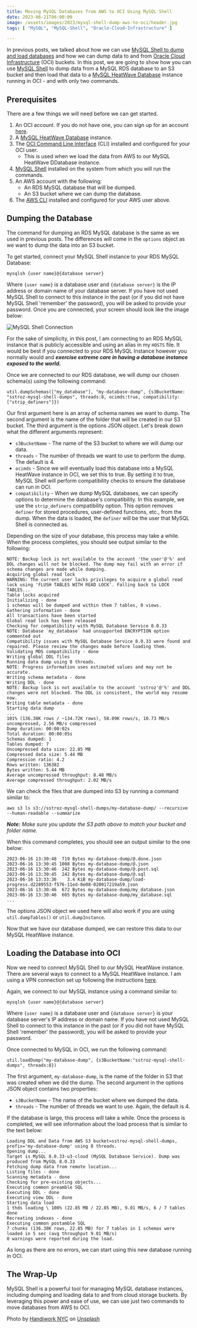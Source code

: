 ```yaml
---
title: Moving MySQL Databases from AWS to OCI Using MySQL Shell
date: 2023-06-21T06:00:00
image: /assets/images/2023/mysql-shell-dump-aws-to-oci/header.jpg
tags: [ "MySQL", "MySQL-Shell", "Oracle-Cloud-Infrastructure" ]

---
```


In previous posts, we talked about how we can use [MySQL Shell to dump and load databases](posts/2023/may/mysql-shell-threaded-dump/) and how we can dump data to and from [Oracle Cloud Infrastructure](/posts/2023/june/mysql-shell-dump-to-oci/) (OCI) buckets. In this post, we are going to show how you can use [MySQL Shell](https://dev.mysql.com/doc/mysql-shell/8.0/en/) to dump data from a MySQL RDS database to an S3 bucket and then load that data to a [MySQL HeatWave Database](https://www.mysql.com/cloud/) instance running in OCI - and with only two commands.

## Prerequisites

There are a few things we will need before we can get started.

1. An OCI account. If you do not have one, you can sign up for an account [here](https://www.oracle.com/cloud/free/).
2. A [MySQL HeatWave Database](https://www.mysql.com/cloud/) instance.
3. The [OCI Command Line Interface](https://docs.oracle.com/en-us/iaas/Content/API/SDKDocs/cliinstall.htm) (CLI) installed and configured for your OCI user.
   * This is used when we load the data from AWS to our MySQL HeatWave DDatabase instance.
4. [MySQL Shell](https://dev.mysql.com/doc/mysql-shell/8.0/en/) installed on the system from which you will run the commands.
5. An AWS account with the following:
   * An RDS MySQL database that will be dumped.
   * An S3 bucket where we can dump the database.
6. The [AWS CLI](https://aws.amazon.com/cli/) installed and configured for your AWS user above.

## Dumping the Database

The command for dumping an RDS MySQL database is the same as we used in previous posts.
The differences will come in the `options` object as we want to dump the data into an S3 bucket.

To get started, connect your MySQL Shell instance to your RDS MySQL Database:

```shell
mysqlsh {user name}@{database server}
```

Where `{user name}` is a database user and `{database server}` is the IP address or domain name of your database server.
If you have not used MySQL Shell to connect to this instance in the past (or if you did not have MySQL Shell 'remember' the password), you will be asked to provide your password.
Once you are connected, your screen should look like the image below:

![MySQL Shell Connection](/assets/images/2023/mysql-shell-dump-aws-to-oci/image01.png "MySQL Shell Connection")

For the sake of simplicity, in this post, I am connecting to an RDS MySQL instance that is publicly accessible and using an alias in my `HOSTS` file.
It would be best if you connected to your RDS MySQL Instance however you normally would and ***exercise extreme care in having a database instance exposed to the world.***

Once we are connected to our RDS database, we will dump our chosen schema(s) using the following command:

```shell
util.dumpSchemas(["my_database"], "my-database-dump", {s3BucketName: "sstroz-mysql-shell-dumps", threads:8, ocimds:true, compatibility: ["strip_definers"]})
```

Our first argument here is an array of schema names we want to dump.
The second argument is the name of the folder that will be created in our S3 bucket.
The third argument is the options JSON object.
Let's break down what the different arguments represent:
* `s3BucketName` - The name of the S3 bucket to where we will dump our data.
* `threads` - The number of threads we want to use to perform the dump. The default is 4.
* `ocimds` - Since we will eventually load this database into a MySQL HeatWave instance in OCI, we set this to true. By setting it to true, MySQL Shell will perform compatibility checks to ensure the database can run in OCI.
* `compatibility` - When we dump MySQL databases, we can specify options to determine the database's compatibility. In this example, we use the `strip_definers` compatibility option. This option removes `definer` for stored procedures, user-defined functions, etc., from the dump. When the data is loaded, the `definer` will be the user that MySQL Shell is connected as.

Depending on the size of your database, this process may take a while.
When the process completes, you should see output similar to the following:

```text
NOTE: Backup lock is not available to the account 'the_user'@'%' and DDL changes will not be blocked. The dump may fail with an error if schema changes are made while dumping.
Acquiring global read lock
WARNING: The current user lacks privileges to acquire a global read lock using 'FLUSH TABLES WITH READ LOCK'. Falling back to LOCK TABLES...
Table locks acquired
Initializing - done 
1 schemas will be dumped and within them 7 tables, 0 views.
Gathering information - done 
All transactions have been started
Global read lock has been released
Checking for compatibility with MySQL Database Service 8.0.33
NOTE: Database `my_database` had unsupported ENCRYPTION option commented out
Compatibility issues with MySQL Database Service 8.0.33 were found and repaired. Please review the changes made before loading them.
Validating MDS compatibility - done       
Writing global DDL files
Running data dump using 8 threads.
NOTE: Progress information uses estimated values and may not be accurate.
Writing schema metadata - done       
Writing DDL - done       
NOTE: Backup lock is not available to the account 'sstroz'@'%' and DDL changes were not blocked. The DDL is consistent, the world may resume now.
Writing table metadata - done       
Starting data dump
...
101% (136.38K rows / ~134.72K rows), 58.09K rows/s, 10.73 MB/s uncompressed, 2.56 MB/s compressed
Dump duration: 00:00:02s                                                                         
Total duration: 00:00:05s                                                                        
Schemas dumped: 1                                                                                
Tables dumped: 7                                                                                 
Uncompressed data size: 22.85 MB                                                                 
Compressed data size: 5.44 MB                                                                    
Compression ratio: 4.2                                                                           
Rows written: 136382                                                                             
Bytes written: 5.44 MB                                                                           
Average uncompressed throughput: 8.48 MB/s                                                       
Average compressed throughput: 2.02 MB/s
```

We can check the files that are dumped into S3 by running a command similar to:

```shell
aws s3 ls s3://sstroz-mysql-shell-dumps/my-database-dump/ --recursive --human-readable --summarize
```

***Note:** Make sure you update the S3 path above to match your bucket and folder name.*

When this command completes, you should see an output similar to the one below:

```text
2023-06-16 13:30:48  719 Bytes my-database-dump/@.done.json
2023-06-16 13:30:45 1008 Bytes my-database-dump/@.json
2023-06-16 13:30:46  242 Bytes my-database-dump/@.post.sql
2023-06-16 13:30:45  242 Bytes my-database-dump/@.sql
2023-06-16 13:33:36    3.4 KiB my-database-dump/load-progress.d2289553-f576-11ed-8e08-020017219a59.json
2023-06-16 13:30:46  672 Bytes my-database-dump/my_database.json
2023-06-16 13:30:46  605 Bytes my-database-dump/my_database.sql
...
```

The options JSON object we used here will also work if you are using `util.dumpTables()` or `util.dumpInstance`.

Now that we have our database dumped, we can restore this data to our MySQL HeatWave instance.

## Loading the Database into OCI

Now we need to connect MySQL Shell to our MySQL HeatWave instance.
There are several ways to connect to a MySQL HeatWave instance. I am using a VPN connection set up following the instructions [here](/posts/2023/april/mysql-database-access-openvpn/).

Again, we connect to our MySQL instance using a command similar to:

```shell
mysqlsh {user name}@{database server}
```

Where `{user name}` is a database user and `{database server}` is your database server's IP address or domain name.
If you have not used MySQL Shell to connect to this instance in the past (or if you did not have MySQL Shell 'remember' the password), you will be asked to provide your password.

Once connected to MySQL in OCI, we run the following command:

```shell
util.loadDump("my-database-dump", {s3BucketName:"sstroz-mysql-shell-dumps", threads:8})
```

The first argument, `my-database-dump`, is the name of the folder in S3 that was created when we did the dump.
The second argument in the options JSON object contains two properties:
* `s3BucketName` - The name of the bucket where we dumped the data.
* `threads` - The number of threads we want to use. Again, the default is 4.

If the database is large, this process will take a while.
Once the process is completed, we will see information about the load process that is similar to the text below:

```text
Loading DDL and Data from AWS S3 bucket=sstroz-mysql-shell-dumps, prefix='my-database-dump' using 8 threads.
Opening dump...
Target is MySQL 8.0.33-u3-cloud (MySQL Database Service). Dump was produced from MySQL 8.0.33
Fetching dump data from remote location...
Listing files - done 
Scanning metadata - done       
Checking for pre-existing objects...
Executing common preamble SQL
Executing DDL - done       
Executing view DDL - done       
Starting data load
1 thds loading \ 100% (22.85 MB / 22.85 MB), 9.01 MB/s, 6 / 7 tables done 
Recreating indexes - done       
Executing common postamble SQL                                           
7 chunks (136.38K rows, 22.85 MB) for 7 tables in 1 schemas were loaded in 5 sec (avg throughput 9.01 MB/s)
0 warnings were reported during the load.
```

As long as there are no errors, we can start using this new database running in OCI.

## The Wrap-Up

MySQL Shell is a powerful tool for managing MySQL database instances, including dumping and loading data to and from cloud storage buckets.
By leveraging this power and ease of use, we can use just two commands to move databases from AWS to OCI.

Photo by <a href="https://unsplash.com/de/@handiworknyc?utm_source=unsplash&utm_medium=referral&utm_content=creditCopyText">Handiwork NYC</a> on <a href="https://unsplash.com/photos/x6pnKtPZ-8s?utm_source=unsplash&utm_medium=referral&utm_content=creditCopyText">Unsplash</a>
